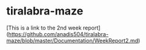 # tiralabra-maze

[This is a link to the 2nd week report] (https://github.com/anadis504/tiralabra-maze/blob/master/Documentation/WeekReport2.md)
